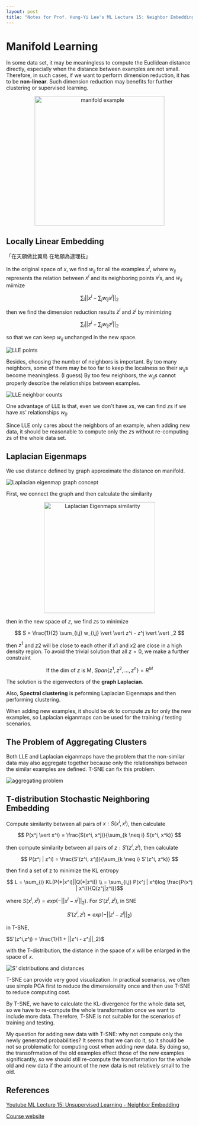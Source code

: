 ```yaml
---
layout: post
title: "Notes for Prof. Hung-Yi Lee's ML Lecture 15: Neighbor Embedding"
---
```

# Manifold Learning

In some data set, it may be meaningless to compute the Euclidean distance directly, especially when the distance between examples are not small. Therefore, in such cases, if we want to perform dimension reduction, it has to be **non-linear**. Such dimension reduction may benefits for further clustering or supervised learning.

<p align="center">
    <img src="https://baliuzeger.github.io/sjl/assets/images/HYL_ML_15/manifold-example.png" alt="manifold example" style="width:350px;"/>
</p>

## Locally Linear Embedding

「在天願做比翼鳥 在地願為連理枝」

In the original space of $x$, we find $w_{ij}$ for all the examples $x^i$, where $w_{ij}$ represents the relation between $x^i$ and its neighboring points $x^j$s, and $w_{ij}$ miimize

$$ \sum_{i} \vert \vert x^i - \sum_j w_{ij} x^j \vert \vert _2 $$

then we find the dimension reduction results $z^i$ and $z^j$ by minimizing

$$ \sum_{i} \vert \vert z^i - \sum_j w_{ij} z^j \vert \vert _2 $$

so that we can keep $w_{ij}$ unchanged in the new space.

![LLE points](https://baliuzeger.github.io/sjl/assets/images/HYL_ML_15/LLE-points.png)

Besides, choosing the number of neighbors is important. By too many neighbors, some of them may be too far to keep the localness so their $w_{ij}$s become meaningless. (I guess) By too few neighbors, the $w_{ij}$s cannot properly describe the relationships between examples.

![LLE neighbor counts](https://baliuzeger.github.io/sjl/assets/images/HYL_ML_15/LLE-neighbor-counts.png)

One advantage of LLE is that, even we don't have $x$s, we can find $z$s if we have $x$s' relationships $w_{ij}$.

Since LLE only cares about the neighbors of an example, when adding new data, it should be reasonable to compute only the $z$s without re-computing $z$s of the whole data set.

## Laplacian Eigenmaps

We use distance defined by graph approximate the distance on manifold.

![Laplacian eigenmap graph concept](https://baliuzeger.github.io/sjl/assets/images/HYL_ML_15/LE-graph.png)

First, we connect the graph and then calculate the similarity

<p align="center">
    <img src="https://baliuzeger.github.io/sjl/assets/images/HYL_ML_15/LE-similarity.png" alt="Laplacian Eigenmaps similarity" style="width:300px;"/>
</p>

then in the new space of $z$, we find $z$s to minimize

$$ S = \frac{1}{2} \sum_{i,j} w_{i,j} \vert \vert z^i - z^j \vert \vert _2 $$

then $z^1$ and $z2$ will be close to each other if $x1$ and $x2$ are close in a high density region. To avoid the trivial solution that all $z = 0$, we make a further constraint

$$ \text{If the dim of } z \text{ is M, } Span \{ z^1, z^2, \dots, z^n \} = R^M $$

The solution is the eigenvectors of the **graph Laplacian**.

Also, **Spectral clustering** is peforming Laplacian Eigenmaps and then performing clustering.

When adding new examples, it should be ok to compute $z$s for only the new examples, so Laplacian eiganmaps can be used for the training / testing scenarios.

## The Problem of Aggregating Clusters

Both LLE and Laplacian eiganmaps have the problem that the non-similar data may also aggregate together because only the relationships between the similar examples are defined. T-SNE can fix this problem.

![aggregating problem](https://baliuzeger.github.io/sjl/assets/images/HYL_ML_15/aggregating-problem.png)

## T-distribution Stochastic Neighboring Embedding

Compute similarity between all pairs of $x: S(x^i,x^j)$, then calculate

$$ P(x^j \vert x^i) = \frac{S(x^i, x^j)}{\sum_{k \neq i} S(x^i, x^k)} $$

then compute similarity between all pairs of $z: S'(z^i,z^j)$, then calculate

$$ P(z^j | z^i) = \frac{S'(z^i, z^j)}{\sum_{k \neq i} S'(z^i, z^k)} $$

then find a set of z to minimize the KL entropy

$$ L = \sum_{i} KL(P(*|x^i)||Q(*|z^i)) \\
 = \sum_{i,j} P(x^j | x^i)log \frac{P(x^j | x^i)}{Q(z^j|z^i)}$$

where $S(x^i,x^j) = exp(- \vert \vert x^i - x^j \vert \vert _2)$. For $S'(z^i,z^j)$, in SNE

$$S'(z^i,z^j) = exp(- \vert \vert z^i - z^j \vert \vert _2)$$

in T-SNE,

$S'(z^i,z^j) = \frac{1}{1 + ||z^i - z^j||_2}$

with the T-distribution, the distance in the space of $x$ will be enlarged in the space of $x$.

![S' distributions and distances](https://baliuzeger.github.io/sjl/assets/images/HYL_ML_15/TSNE-distances.png)

T-SNE can provide very good visualization. In practical scenarios, we often use simple PCA first to reduce the dimensionality once and then use T-SNE to reduce computing cost.

By T-SNE, we have to calculate the KL-divergence for the whole data set, so we have to re-compute the whole transformation once we want to include more data. Therefore, T-SNE is not suitable for the scenarios of training and testing.

My question for adding new data with T-SNE: why not compute only the newly generated probabilities? It seems that we can do it, so it should be not so problematic for computing cost when adding new data. By doing so, the transofrmation of the old examples effect those of the new examples significantly, so we should still re-compute the transformation for the whole old and new data if the amount of the new data is not relatively small to the old.


## References

[Youtube ML Lecture 15: Unsupervised Learning - Neighbor Embedding](https://www.youtube.com/watch?v=GBUEjkpoxXc&list=PLJV_el3uVTsPy9oCRY30oBPNLCo89yu49&index=24)

[Course website](http://speech.ee.ntu.edu.tw/~tlkagk/courses_ML17_2.html)

